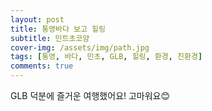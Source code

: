 ```yaml
---
layout: post
title: 통영바다 보고 힐링
subtitle: 민트초코얌
cover-img: /assets/img/path.jpg
tags: [통영, 바다, 민초, GLB, 힐링, 환경, 친환경]
comments: true
---
```

GLB 덕분에 즐거운 여행했어요! 고마워요😊
